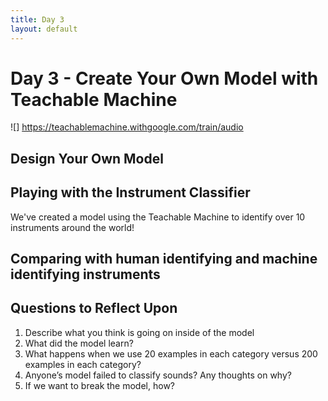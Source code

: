 ```yaml
---
title: Day 3
layout: default
--- 
```


# Day 3 - Create Your Own Model with Teachable Machine 
![] https://teachablemachine.withgoogle.com/train/audio

## Design Your Own Model

## Playing with the Instrument Classifier
We've created a model using the Teachable Machine to identify over 10 instruments around the world!

## Comparing with human identifying and machine identifying instruments

## Questions to Reflect Upon
1. Describe what you think is going on inside of the model
2. What did the model learn?
3. What happens when we use 20 examples in each category versus 200 examples in each category?
4. Anyone’s model failed to classify sounds? Any thoughts on why?
5. If we want to break the model, how?



